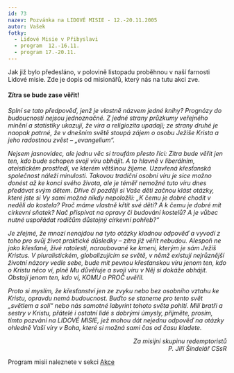 ```yaml
---
id: 73
nazev: Pozvánka na LIDOVÉ MISIE - 12.-20.11.2005
autor: Vašek
fotky:
  - Lidové Misie v Přibyslavi
  - program  12.-16.11.
  - program 17.-20.11.
---
```

Jak již bylo předesláno, v polovině listopadu proběhnou v naší farnosti Lidové misie. Zde je dopis od misionářů, který nás na tutu akci zve.<p>
<p>
<h4>Zítra se bude zase věřit!</h4><p>
<i>Splní se tato předpověď, jenž je vlastně názvem jedné knihy? Prognózy do budoucnosti nejsou jednoznačné. Z jedné strany průzkumy veřejného mínění a statistiky ukazují, že víra a religiozita upadají; ze strany druhé je naopak patrné, že v dnešním světě stoupá zájem o osobu Ježíše Krista a jeho radostnou zvěst – „evangelium“.<p>
Nejsem jasnovidec, ale jednu věc si troufám přesto říci: Zítra bude věřit jen ten, kdo bude schopen svoji víru obhájit. A to hlavně v liberálním, ateistickém prostředí, ve kterém většinou žijeme. Uzavřená křesťanská společnost náleží minulosti. Takovou tradiční osobní víru je sice možno donést až ke konci svého života, ale je téměř nemožné tuto víru dnes předávat svým dětem. Dříve či později si Vaše děti začnou klást otázky, které jste si Vy sami možná nikdy nepoložili: „K čemu je dobré chodit v neděli do kostela? Proč máme vlastně křtít své děti? A k čemu je dobré mít církevní sňatek? Nač přispívat na opravy či budování kostelů? A je vůbec nutné uspořádat rodičům důstojný církevní pohřeb?“ <p>
Je zřejmé, že mnozí nenajdou na tyto otázky kladnou odpověď a vyvodí z toho pro svůj život praktické důsledky – zítra již věřit nebudou. Alespoň ne jako křesťané, živé ratolesti, naroubované ke kmeni, kterým je sám Ježíš Kristus. V pluralistickém, globalizujícím se světě, v němž existují nejrůznější životní názory vedle sebe, bude mít pevnou křesťanskou víru jenom ten, kdo o Kristu něco ví, plně Mu důvěřuje a svoji víru v Něj si dokáže obhájit. Obstojí jenom ten, kdo ví, KOMU a PROČ uvěřil. <p>
Proto si myslím, že křesťanství jen ze zvyku nebo bez osobního vztahu ke Kristu, opravdu nemá budoucnost. Buďto se staneme pro tento svět „světlem a solí“ nebo nás samotné labyrint tohoto světa pohltí. Milí bratři a sestry v Kristu, přátelé i ostatní lidé s dobrými úmysly, přijměte, prosím, tímto  pozvání na LIDOVÉ  MISIE, jež mohou dát nejednu odpověď na otázky ohledně Vaší víry v Boha, které si možná sami čas od času kladete. <p>
<p style="text-align: right">Za misijní skupinu redemptoristů<br>P. Jiří Šindelář CSsR</i></p><p>
<p>
Program misií naleznete v sekci <a href="index.php?page=1">Akce</a>
